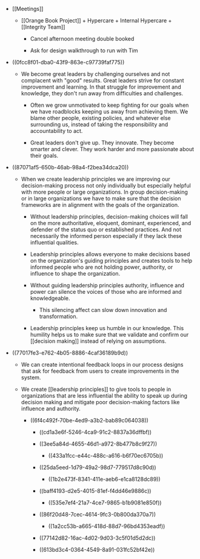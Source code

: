- [[Meetings]]
	 - [[Orange Book Project]] + Hypercare + Internal Hypercare + [[Integrity Team]]
		 - Cancel afternoon meeting double booked

		 - Ask for design walkthrough to run with Tim

- ((0fcc8f01-dba0-43f9-863e-c97739faf775))
	 - We become great leaders by challenging ourselves and not complacent with "good" results. Great leaders strive for constant improvement and learning. In that struggle for improvement and knowledge, they don't run away from difficulties and challenges.
		 - Often we grow unmotivated to keep fighting for our goals when we have roadblocks keeping us away from achieving them. We blame other people, existing policies, and whatever else surrounding us, instead of taking the responsibility and accountability to act.

		 - Great leaders don't give up. They innovate. They become smarter and clever. They work harder and more passionate about their goals.

- ((87071af5-650b-46ab-98a4-f2bea34dca20))
	 - When we create leadership principles we are improving our decision-making process not only individually but especially helpful with more people or large organizations. In group decision-making or in large organizations we have to make sure that the decision frameworks are in alignment with the goals of the organization. 
		 - Without leadership principles, decision-making choices will fall on the more authoritative, eloquent, dominant, experienced, and defender of the status quo or established practices. And not necessarily the informed person especially if they lack these influential qualities.

		 - Leadership principles allows everyone to make decisions based on the organization's guiding principles and creates tools to help informed people who are not holding power, authority, or influence to shape the organization.

		 - Without guiding leadership principles authority, influence and power can silence the voices of those who are informed and knowledgeable.
			 - This silencing affect can slow down innovation and transformation.

		 - Leadership principles keep us humble in our knowledge. This humility helps us to make sure that we validate and confirm our [[decision making]] instead of relying on assumptions.

- ((77017fe3-e762-4b05-8886-4caf36189b9d))
	 - We can create intentional feedback loops in our process designs that ask for feedback from users to create improvements in the system. 

	 - We create [[leadership principles]] to give tools to people in organizations that are less influential the ability to speak up during decision making and mitigate poor decision-making factors like influence and authority. 
		 - ((6f4c492f-70be-4ed9-a3b2-bab89c064038))
			 - ((cd1a3e6f-5246-4ca9-91c2-8837a36dffbf))

			 - ((3ee5a84d-4655-46d1-a972-8b477b8c9f27))
				 - ((433a1fcc-e44c-488c-a616-b6f70ec6705b))

			 - ((25da5eed-1d79-49a2-98d7-779517d8c90d))
				 - ((1b2e473f-8341-411e-aeb6-e1ca8128dc89))

			 - ((baff4193-d2e5-4015-81ef-f4dd46e9886c))
				 - ((535e7ef4-21a7-4ce7-9865-b1b9081e850f))

			 - ((86f20d48-7cec-4614-9fc3-0b800da370a7))
				 - ((1a2cc53b-a665-418d-88d7-96bd4353eadf))

			 - ((77142d82-16ac-4d02-9d03-3c5f01d5d2dc))

			 - ((613bd3c4-0364-4549-8a91-031fc52bf42e))
